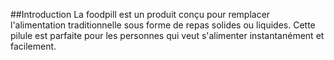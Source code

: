 ##Introduction
La foodpill est un produit conçu pour remplacer l'alimentation traditionnelle sous forme de repas solides ou liquides. Cette pilule est parfaite pour les personnes qui veut s'alimenter instantanément et facilement.

